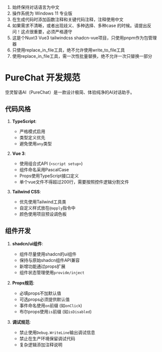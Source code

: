 1. 始终保持对话语言为中文
2. 操作系统为 Windows 11 专业版
3. 在生成代码时添加函数注释和关键代码注释，注释使用中文
4. 如果需求不清晰，或者出现歧义、多种选择、多种case 的时候。请提出反问！这点很重要，必须严格遵守
5. 这是个Nuxt3 Vue3 tailwindcss shadcn-vue项目，只使用pnpm作为包管理器
6. 只使用replace_in_file工具，绝不允许使用write_to_file工具
7. 使用replace_in_file工具，需一次性批量替换，绝不允许一次只替换一部分

# PureChat 开发规范

空灵智语AI（PureChat）是一款设计极简、体验纯净的AI对话助手。


## 代码风格

1. **TypeScript**:
   - 严格模式启用
   - 类型定义优先
   - 避免使用`any`类型

2. **Vue 3**:
   - 使用组合式API (`<script setup>`)
   - 组件命名采用PascalCase
   - Props使用TypeScript接口定义
   - 单个vue文件不得超过200行，需要按照控件逻辑分割文件

3. **Tailwind CSS**:
   - 优先使用Tailwind工具类
   - 自定义样式放在`@apply`指令中
   - 颜色使用项目预设调色板

## 组件开发

1. **shadcn/ui组件**:
   - 组件尽量使用shadcn的ui组件
   - 保持与原始shadcn组件API兼容
   - 新增功能通过props扩展
   - 组件状态管理使用`provide/inject`

2. **Props规范**:
   - 必填props不加默认值
   - 可选props必须提供默认值
   - 事件命名使用`on`前缀 (如`onClick`)
   - 布尔props使用`is`前缀 (如`isDisabled`)

3. **调试规范**:
   - 禁止使用`Debug.WriteLine`输出调试信息
   - 禁止在生产环境保留调试代码
   - 复杂逻辑添加注释说明
